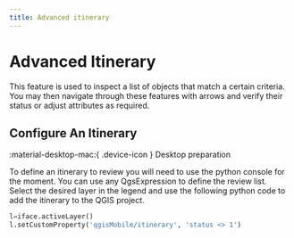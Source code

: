 ```yaml
---
title: Advanced itinerary
---
```


# Advanced Itinerary

This feature is used to inspect a list of objects that match a certain
criteria. You may then navigate through these features with arrows and
verify their status or adjust attributes as required.


## Configure An Itinerary
:material-desktop-mac:{ .device-icon } Desktop preparation

To define an itinerary to review you will need to use the python console
for the moment. You can use any QgsExpression to define the review list.
Select the desired layer in the legend and use the following python code
to add the itinerary to the QGIS project.

``` python
l=iface.activeLayer()
l.setCustomProperty('qgisMobile/itinerary', 'status <> 1')
```
